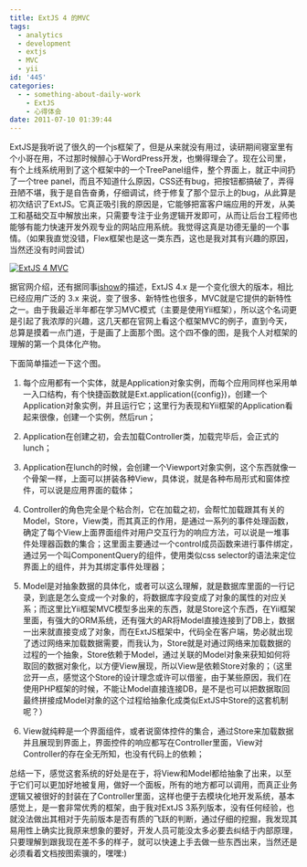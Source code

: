 ```yaml
---
title: ExtJS 4 的MVC
tags:
  - analytics
  - development
  - extjs
  - MVC
  - yii
id: '445'
categories:
  - - something-about-daily-work
    - ExtJS
    - 心得体会
date: 2011-07-10 01:39:44
---
```


ExtJS是我听说了很久的一个js框架了，但是从来就没有用过，读研期间寝室里有个小哥在用，不过那时候醉心于WordPress开发，也懒得理会了。现在公司里，有个上线系统用到了这个框架中的一个TreePanel组件，整个界面上，就正中间扔了一个tree panel，而且不知道什么原因，CSS还有bug，把按钮都搞破了，弄得丑陋不堪，我于是自告奋勇，仔细调试，终于修复了那个显示上的bug，从此算是初次结识了ExtJS。它真正吸引我的原因是，它能够把富客户端应用的开发，从美工和基础交互中解放出来，只需要专注于业务逻辑开发即可，从而让后台工程师也能够有能力快速开发外观专业的网站应用系统。我觉得这真是功德无量的一个事情。（如果我直觉没错，Flex框架也是这一类东西，这也是我对其有兴趣的原因，当然还没有时间尝试）
<!-- more -->
[![ExtJS 4 MVC](https://lh6.googleusercontent.com/-NjYqHh6WjX0/ThiD-8_-xxI/AAAAAAAAB5w/jjqmfY8JrZE/s800/ExtJS%2525E5%2525AF%2525B9%2525E8%2525B1%2525A1%2525E5%252585%2525B3%2525E7%2525B3%2525BB%2525E5%25259B%2525BE.png)](https://picasaweb.google.com/lh/photo/6w-l2AcPyxIcU35pqAdwTA?feat=embedwebsite)

据官网介绍，还有据同事[ishow](http://www.showframework.com/)的描述，ExtJS 4.x 是一个变化很大的版本，相比已经应用广泛的 3.x 来说，变了很多、新特性也很多，MVC就是它提供的新特性之一。由于我最近半年都在学习MVC模式（主要是使用Yii框架），所以这个名词更是引起了我浓厚的兴趣，这几天都在官网上看这个框架MVC的例子，直到今天，总算是摸着一点门道，于是画了上面那个图。这个四不像的图，是我个人对框架的理解的第一个具体化产物。

下面简单描述一下这个图。

1. 每个应用都有一个实体，就是Application对象实例，而每个应用同样也采用单一入口结构，有个快捷函数就是Ext.application({config})，创建一个Application对象实例，并且运行它；这里行为表现和Yii框架的Application看起来很像，创建一个实例，然后run；

2. Application在创建之初，会去加载Controller类，加载完毕后，会正式的lunch；

3. Application在lunch的时候，会创建一个Viewport对象实例，这个东西就像一个骨架一样，上面可以拼装各种View，具体说，就是各种布局形式和窗体控件，可以说是应用界面的载体；

4. Controller的角色完全是个粘合剂，它在加载之初，会帮忙加载跟其有关的Model，Store，View类，而其真正的作用，是通过一系列的事件处理函数，确定了每个View上面界面组件对用户交互行为的响应方法，可以说是一堆事件处理器函数的集合；这里面主要通过一个control成员函数来进行事件绑定，通过另一个叫ComponentQuery的组件，使用类似css selector的语法来定位界面上的组件，并为其绑定事件处理器；

5. Model是对抽象数据的具体化，或者可以这么理解，就是数据库里面的一行记录，到底是怎么变成一个对象的，将数据库字段变成了对象的属性的对应关系；而这里比Yii框架MVC模型多出来的东西，就是Store这个东西，在Yii框架里面，有强大的ORM系统，还有强大的AR将Model直接连接到了DB上，数据一出来就直接变成了对象，而在ExtJS框架中，代码全在客户端，势必就出现了透过网络来加载数据需要，而我认为，Store就是对通过网络来加载数据的过程的一个抽象，Store依赖于Model，通过关联的Model对象来获知如何将取回的数据对象化，以方便View展现，所以View是依赖Store对象的；（这里岔开一点，感觉这个Store的设计理念或许可以借鉴，由于某些原因，我们在使用PHP框架的时候，不能让Model直接连接DB，是不是也可以把数据取回最终拼接成Model对象的这个过程给抽象化成类似ExtJS中Store的这套机制呢？）

6. View就纯粹是一个界面组件，或者说窗体控件的集合，通过Store来加载数据并且展现到界面上，界面控件的响应都写在Controller里面，View对Controller的存在全无所知，也没有代码上的依赖；

总结一下，感觉这套系统的好处是在于，将View和Model都给抽象了出来，以至于它们可以更加好地被复用，做好一个面板，所有的地方都可以调用，而真正业务逻辑又被很好的封装在了Controller里面，这样也便于去模块化地开发系统，基本感觉上，是一套非常优秀的框架，由于我对ExtJS 3系列版本，没有任何经验，也就没法做出其相对于先前版本是否有质的飞跃的判断，通过仔细的挖掘，我发现其易用性上确实比我原来想象的要好，开发人员可能没太多必要去纠结于内部原理，只要理解到跟我现在差不多的样子，就可以快速上手去做一些东西出来，当然还是必须看着文档按图索骥的，嘿嘿:)